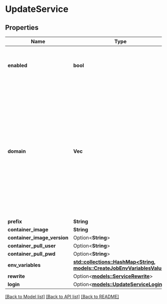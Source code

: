 # UpdateService

## Properties

Name | Type | Description | Notes
------------ | ------------- | ------------- | -------------
**enabled** | **bool** | whether this service is active and should be propagated to ingress | 
**domain** | **Vec<String>** | by default this property is empty and represents that all verified domains will be added. I a domain is added through a service, this service will only be served through that domain, und new domain als also no longer added automatically. | 
**prefix** | **String** |  | 
**container_image** | **String** |  | 
**container_image_version** | Option<**String**> |  | [optional]
**container_pull_user** | Option<**String**> |  | [optional]
**container_pull_pwd** | Option<**String**> |  | [optional]
**env_variables** | [**std::collections::HashMap<String, models::CreateJobEnvVariablesValue>**](CreateJob_envVariables_value.md) |  | 
**rewrite** | Option<[**models::ServiceRewrite**](Service_rewrite.md)> |  | [optional]
**login** | Option<[**models::UpdateServiceLogin**](UpdateService_login.md)> |  | [optional]

[[Back to Model list]](../README.md#documentation-for-models) [[Back to API list]](../README.md#documentation-for-api-endpoints) [[Back to README]](../README.md)



